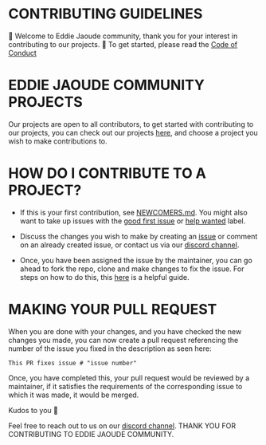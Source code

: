 # CONTRIBUTING GUIDELINES
:tada: Welcome to Eddie Jaoude community, thank you for your interest in contributing to our projects. :balloon: To get started, please read the [Code of Conduct](https://github.com/EddieJaoudeCommunity/EddieJaoudeCommunity.github.io/blob/develop/CODE_OF_CONDUCT.md)

# EDDIE JAOUDE COMMUNITY PROJECTS
Our projects are open to all contributors, to get started with contributing to our projects, you can check out our projects [here](https://github.com/EddieJaoudeCommunity), and choose a project you wish to make contributions to.

# HOW DO I CONTRIBUTE TO A PROJECT?
- If this is your first contribution, see [NEWCOMERS.md](NEWCOMERS.md). You might also want to take up issues with the [good first issue](https://github.com/EddieJaoudeCommunity/EddieJaoudeCommunity.github.io/issues?q=is%3Aissue+is%3Aopen+label%3A%22good+first+issue%22) or [help wanted](https://github.com/EddieJaoudeCommunity/EddieJaoudeCommunity.github.io/labels/help%20wanted) label.

- Discuss the changes you wish to make by creating an [issue](https://github.com/EddieJaoudeCommunity/EddieJaoudeCommunity.github.io/issues/new) or comment on an already created issue, or contact us via our [discord channel](https://discord.com/invite/jZQs6Wu). 
- Once, you have been assigned the issue by the maintainer, you can go ahead to fork the repo, clone and make changes to fix the issue. For steps on how to do this, this [here](NEWCOMERS.md) is a helpful guide.

# MAKING YOUR PULL REQUEST
When you are done with your changes, and you have checked the new changes you made, you can now create a pull request referencing the number of the issue you fixed in the description as seen here:
```
This PR fixes issue # "issue number"
```

Once, you have completed this, your pull request would be reviewed by a maintainer, if it satisfies the requirements of the corresponding issue to which it was made, it would be merged.

Kudos to you :balloon:




Feel free to reach out to us on our [discord channel](https://discord.com/invite/jZQs6Wu). 
THANK YOU FOR CONTRIBUTING TO EDDIE JAOUDE COMMUNITY.
